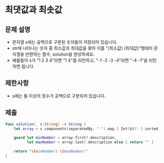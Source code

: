 # 최댓값과 최솟값

## 문제 설명
- 문자열 s에는 공백으로 구분된 숫자들이 저장되어 있습니다.
- str에 나타나는 숫자 중 최소값과 최대값을 찾아 이를 "(최소값) (최대값)"형태의 문자열을 반환하는 함수, solution을 완성하세요.
- 예를들어 s가 "1 2 3 4"라면 "1 4"를 리턴하고, "-1 -2 -3 -4"라면 "-4 -1"을 리턴하면 됩니다.

## 제한사항
- s에는 둘 이상의 정수가 공백으로 구분되어 있습니다.

## 제출
```swift
func solution(_ s:String) -> String {
    let array = s.components(separatedBy: " ").map { Int($0)! }.sorted()
    
    guard let minNumber = array.first?.description,
          let maxNumber = array.last?.description else { return "" }
    
    return "\(minNumber) \(maxNumber)"
}
```
